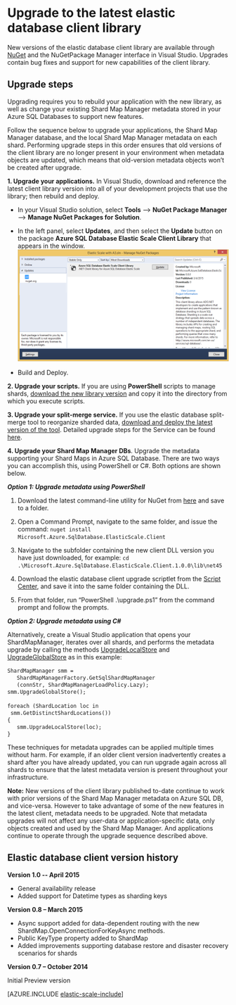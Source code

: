 <properties 
	title="Upgrade to the latest elastic database client library" 
	pageTitle="Upgrade to the latest elastic database client library" 
	description="Upgrade instructions using PowerShell and C#" 
	metaKeywords="sharding,elastic scale, Azure SQL DB sharding" 
	services="sql-database" 
	documentationCenter="" 
	manager="jeffreyg" 
	authors="sidneyh"/>

<tags 
	ms.service="sql-database" 
	ms.workload="sql-database" 
	ms.tgt_pltfrm="na" 
	ms.devlang="na" 
	ms.topic="article" 
	ms.date="05/17/2015" 
	ms.author="sidneyh" />

# Upgrade to the latest elastic database client library

New versions of the elastic database client library are  available through [NuGet](https://www.nuget.org/packages/Microsoft.Azure.SqlDatabase.ElasticScale.Client/) and the NuGetPackage Manager interface in Visual Studio. Upgrades contain bug fixes and support for new capabilities of the client library.

## Upgrade steps

Upgrading requires you to rebuild your application with the new library, as well as change your existing Shard Map Manager metadata stored in your Azure SQL Databases to support new features.

Follow the sequence below to upgrade your applications, the Shard Map Manager database, and the local Shard Map Manager metadata on each shard.  Performing upgrade steps in this order ensures that old versions of the client library are no longer present in your environment when metadata objects are updated, which means that old-version metadata objects won’t be created after upgrade.   

**1. Upgrade your applications.** In Visual Studio, download and reference the latest client library version into all of your development projects that use the library; then rebuild and deploy. 

 * In your Visual Studio solution, select **Tools** --> **NuGet Package Manager** -->  **Manage NuGet Packages for Solution**. 
 * In the left panel, select **Updates**, and then select the **Update** button on the package **Azure SQL Database Elastic Scale Client Library** that appears in the window.
	![Upgrade Nuget Pacakges][1]
 
 * Build and Deploy. 

**2. Upgrade your scripts.** If you are using **PowerShell** scripts to manage shards, [download the new library version](https://www.nuget.org/packages/Microsoft.Azure.SqlDatabase.ElasticScale.Client/) and copy it into the directory from which you execute scripts. 

**3. Upgrade your split-merge service.** If you use the elastic database split-merge tool to reorganize sharded data, [download and deploy the latest version of the tool](https://www.nuget.org/packages/Microsoft.Azure.SqlDatabase.ElasticScale.Service.SplitMerge/). Detailed upgrade steps for the Service can be found [here](sql-database-elastic-scale-overview-split-and-merge.md). 

**4. Upgrade your Shard Map Manager DBs**. Upgrade the metadata supporting your Shard Maps in Azure SQL Database.  There are two ways you can accomplish this, using PowerShell or C#. Both options are shown below.

***Option 1: Upgrade metadata using PowerShell***

1. Download the latest command-line utility for NuGet from [here](http://nuget.org/nuget.exe) and save to a folder. 

2. Open a Command Prompt, navigate to the same folder, and issue the command:
`nuget install Microsoft.Azure.SqlDatabase.ElasticScale.Client`

3. Navigate to the subfolder containing the new client DLL version you have just downloaded, for example:
`cd .\Microsoft.Azure.SqlDatabase.ElasticScale.Client.1.0.0\lib\net45`

4. Download the elastic database client upgrade scriptlet from the [Script Center](https://gallery.technet.microsoft.com/scriptcenter/Azure-SQL-Database-Elastic-6442e6a9), and save it into the same folder containing the DLL.

5. From that folder, run “PowerShell .\upgrade.ps1” from the command prompt and follow the prompts.
 
***Option 2: Upgrade metadata using C#***

Alternatively, create a Visual Studio application that opens your ShardMapManager, iterates over all shards, and performs the metadata upgrade by calling the methods [UpgradeLocalStore](https://msdn.microsoft.com/library/azure/microsoft.azure.sqldatabase.elasticscale.shardmanagement.shardmapmanager.upgradelocalstore.aspx) and [UpgradeGlobalStore](https://msdn.microsoft.com/library/azure/microsoft.azure.sqldatabase.elasticscale.shardmanagement.shardmapmanager.upgradeglobalstore.aspx) as in this example: 

	ShardMapManager smm =
	   ShardMapManagerFactory.GetSqlShardMapManager
	   (connStr, ShardMapManagerLoadPolicy.Lazy); 
	smm.UpgradeGlobalStore(); 
	
	foreach (ShardLocation loc in
	 smm.GetDistinctShardLocations()) 
	{   
	   smm.UpgradeLocalStore(loc); 
	} 

These techniques for metadata upgrades can be applied multiple times without harm. For example, if an older client version inadvertently creates a shard after you have already updated, you can run upgrade again across all shards to ensure that the latest metadata version is present throughout your infrastructure. 

**Note:**  New versions of the client library published to-date continue to work with prior versions of the Shard Map Manager metadata on Azure SQL DB, and vice-versa.   However to take advantage of some of the new features in the latest client, metadata needs to be upgraded.   Note that metadata upgrades will not affect any user-data or application-specific data, only objects created and used by the Shard Map Manager.  And applications continue to operate through the upgrade sequence described above. 

## Elastic database client version history 

**Version 1.0 -- April 2015**

* General availability release
* Added support for Datetime types as sharding keys

**Version 0.8 – March 2015**

* Async support added for data-dependent routing with the new ShardMap.OpenConnectionForKeyAsync methods. 
* Public KeyType property added to ShardMap 
* Added improvements supporting database restore and disaster recovery scenarios for shards 

**Version 0.7 – October 2014** 

Initial Preview version 


[AZURE.INCLUDE [elastic-scale-include](../../includes/elastic-scale-include.md)]  


<!--Image references-->
[1]:./media/sql-database-elastic-scale-upgrade-client-library/nuget-upgrade.png
 
